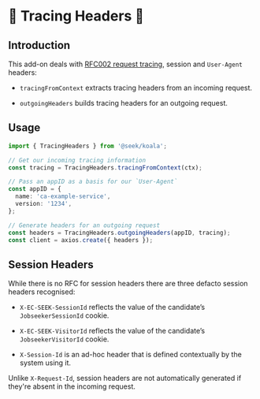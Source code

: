 # 🐨 Tracing Headers 🐨

## Introduction

This add-on deals with [RFC002 request tracing](https://github.com/SEEK-Jobs/rfc/blob/master/RFC002-RequestIds.md), session and `User-Agent` headers:

- `tracingFromContext` extracts tracing headers from an incoming request.

- `outgoingHeaders` builds tracing headers for an outgoing request.

## Usage

```typescript
import { TracingHeaders } from '@seek/koala';

// Get our incoming tracing information
const tracing = TracingHeaders.tracingFromContext(ctx);

// Pass an appID as a basis for our `User-Agent`
const appID = {
  name: 'ca-example-service',
  version: '1234',
};

// Generate headers for an outgoing request
const headers = TracingHeaders.outgoingHeaders(appID, tracing);
const client = axios.create({ headers });
```

## Session Headers

While there is no RFC for session headers there are three defacto session headers recognised:

- `X-EC-SEEK-SessionId` reflects the value of the candidate’s `JobseekerSessionId` cookie.

- `X-EC-SEEK-VisitorId` reflects the value of the candidate’s `JobseekerVisitorId` cookie.

- `X-Session-Id` is an ad-hoc header that is defined contextually by the system using it.

Unlike `X-Request-Id`, session headers are not automatically generated if they're absent in the incoming request.
